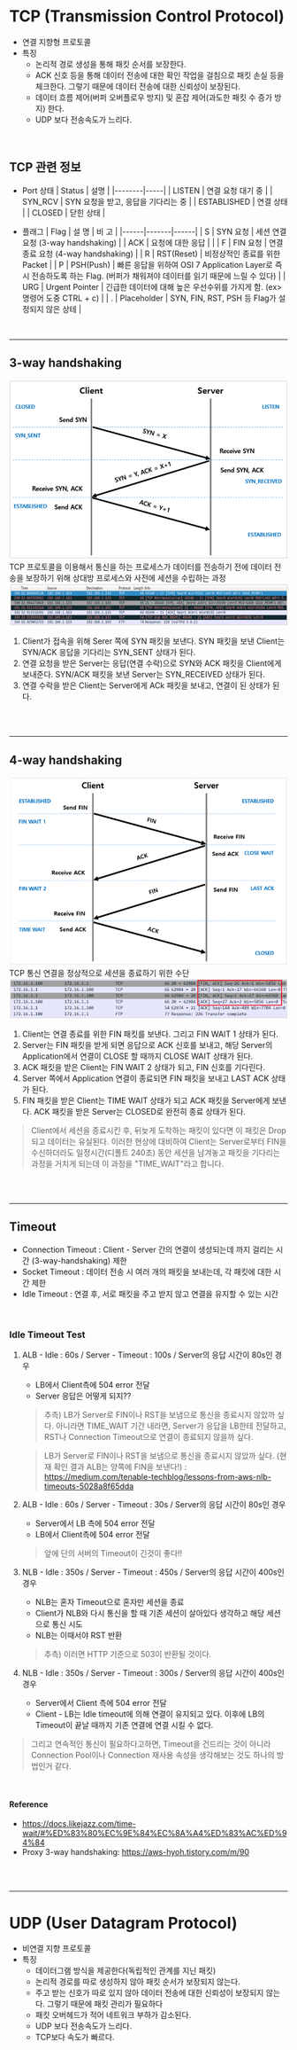 # TCP (Transmission Control Protocol)
* 연결 지향형 프로토콜
* 특징
    * 논리적 경로 생성을 통해 패킷 순서를 보장한다.
    * ACK 신호 등을 통해 데이터 전송에 대한 확인 작업을 걸침으로 패킷 손실 등을 체크한다. 그렇기 때문에 데이터 전송에 대한 신뢰성이 보장된다.
    * 데이터 흐름 제어(버퍼 오버플로우 방지) 및 혼잡 제어(과도한 패킷 수 증가 방지) 한다.
    * UDP 보다 전송속도가 느리다.
</br>

## TCP 관련 정보
* Port 상태
    | Status | 설명 |
    |--------|-----|
    | LISTEN | 연결 요청 대기 중 |
    | SYN_RCV | SYN 요청을 받고, 응답을 기다리는 중 |
    | ESTABLISHED | 연결 상태 |
    | CLOSED | 닫힌 상태 |

* 플래그
    | Flag | 설 명 | 비 고 |
    |------|-------|------|
    | S | SYN 요청 | 세션 연결 요청 (3-way handshaking) |
    | ACK | 요청에 대한 응답 |  |
    | F | FIN 요청 | 연결 종료 요청 (4-way handshaking) |
    | R | RST(Reset) | 비정상적인 종료를 위한 Packet |
    | P | PSH(Push) | 빠른 응답을 위하여 OSI 7 Application Layer로 즉시 전송하도록 하는 Flag. (버퍼가 채워져야 데이터를 읽기 때문에 느릴 수 있다) |
    | URG | Urgent Pointer | 긴급한 데이터에 대해 높은 우선수위를 가지게 함. (ex> 명령어 도중 CTRL + c) |
    | . | Placeholder | SYN, FIN, RST, PSH 등 Flag가 설정되지 않은 상테 |
</br>

---
## 3-way handshaking
![3_way_handshaking](../img/3way_handshaking.png)
TCP 프로토콜을 이용해서 통신을 하는 프로세스가 데이터를 전송하기 전에 데이터 전송을 보장하기 위해 상대방 프로세스와 사전에 세션을 수립하는 과정 
![3_way_handshaking_test](../img/3way_handshaking_test.png)
1. Client가 접속을 위해 Serer 쪽에 SYN 패킷을 보낸다. SYN 패킷을 보낸 Client는 SYN/ACK 응답을 기다리는 SYN_SENT 상태가 된다.
2. 연결 요청을 받은 Server는 응답(연결 수락)으로 SYN와 ACK 패킷을  Client에게 보내준다. SYN/ACK 패킷을 보낸 Server는 SYN_RECEIVED 상태가 된다.
3. 연결 수락을 받은 Client는 Server에게 ACk 패킷을 보내고, 연결이 된 상태가 된다.
</br>
</br>

---
## 4-way handshaking
![4_way_handshaking](../img/4way_handshaking.png)
TCP 통신 연결을 정상적으로 세션을 종료하기 위한 수단
![4_way_handshaking_test](../img/4way_handshaking_test.png)
1. Client는 연결 종료를 위한 FIN 패킷를 보낸다. 그리고 FIN WAIT 1 상태가 된다.
2. Server는 FIN 패킷을 받게 되면 응답으로 ACK 신호를 보내고, 해당 Server의 Application에서 연결이 CLOSE 할 때까지 CLOSE WAIT 상태가 된다.
3. ACK 패킷을 받은 Client는 FIN WAIT 2 상태가 되고, FIN 신호를 기다린다.
4. Server 쪽에서 Application 연결이 종료되면 FIN 패킷을 보내고 LAST ACK 상태가 된다.
5. FIN 패킷을 받은 Client는 TIME WAIT 상태가 되고 ACK 패킷을 Server에게 보낸다. ACK 패킷을 받은 Server는 CLOSED로 완전히 종료 상태가 된다.
> Client에서 세션을 종료시킨 후, 뒤늦게 도착하는 패킷이 있다면 이 패킷은 Drop 되고 데이터는 유실된다. 이러한 현상에 대비하여 Client는 Server로부터 FIN을 수신하더라도 일정시간(디폴트 240초) 동안 세션을 남겨놓고 패킷을 기다리는 과정을 거치게 되는데 이 과정을 "TIME_WAIT"라고 합니다.
</br>
</br>

---
## Timeout
* Connection Timeout : Client - Server 간의 연결이 생성되는데 까지 걸리는 시간 (3-way-handshaking) 제한
* Socket Timeout : 데이터 전송 시 여러 개의 패킷을 보내는데, 각 패킷에 대한 시간 제한
* Idle Timeout : 연결 후, 서로 패킷을 주고 받지 않고 연결을 유지할 수 있는 시간
</br>

### Idle Timeout Test
1. ALB - Idle : 60s / Server - Timeout : 100s / Server의 응답 시간이 80s인 경우
    * LB에서 Client측에 504 error 전달
    * Server 응답은 어떻게 되지?? 
    > 추측) LB가 Server로 FIN이나 RST을 보냄으로 통신을 종료시지 않았까 싶다. 아니라면 TIME_WAIT 기간 내라면, Server가 응답을 LB한테 전달하고, RST나 Connection Timeout으로 연결이 종료되지 않을까 싶다.
    
    > LB가 Server로 FIN이나 RST을 보냄으로 통신을 종료시지 않았까 싶다. (현재 확인 결과 ALB는 양쪽에 FIN을 보낸다!) : https://medium.com/tenable-techblog/lessons-from-aws-nlb-timeouts-5028a8f65dda
2. ALB - Idle : 60s / Server - Timeout : 30s / Server의 응답 시간이 80s인 경우
    * Server에서 LB 측에 504 error 전달
    * LB에서 Client측에 504 error 전달
    > 앞에 단의 서버의 Timeout이 긴것이 좋다!!
3. NLB - Idle : 350s / Server - Timeout : 450s / Server의 응답 시간이 400s인 경우 
    * NLB는 혼자 Timeout으로 혼자만 세션을 종료
    * Client가 NLB와 다시 통신을 할 때 기존 세션이 살아있다 생각하고 해당 세션으로 통신 시도
    * NLB는 이때서야 RST 반환
    > 추측) 이러면 HTTP 기준으로 503이 반환될 것이다.
4. NLB - Idle : 350s / Server - Timeout : 300s / Server의 응답 시간이 400s인 경우 
    * Server에서 Client 측에 504 error 전달
    * Client - LB는 Idle timeout에 의해 연결이 유지되고 있다. 이후에 LB의 Timeout이 끝날 때까지 기존 연결에 연결 시킬 수 없다.
> 그리고 연속적인 통신이 필요하다고하면, Timeout을 건드리는 것이 아니라 Connection Pool이나 Connection 재사용 속성을 생각해보는 것도 하나의 방법인거 같다.
</br>

#### Reference
* https://docs.likejazz.com/time-wait/#%ED%83%80%EC%9E%84%EC%8A%A4%ED%83%AC%ED%94%84
* Proxy 3-way handshaking: https://aws-hyoh.tistory.com/m/90
</br>
</br>


---
# UDP (User Datagram Protocol)
* 비연결 지향 프로토콜
* 특징  
    * 데이터그램 방식을 제공한다(독립적인 관계를 지닌 패킷)
    * 논리적 경로를 따로 생성하지 않아 패킷 순서가 보장되지 않는다.
    * 주고 받는 신호가 따로 있지 않아 데이터 전송에 대한 신뢰성이 보장되지 않는다. 그렇기 때문에 패킷 관리가 필요하다
    * 패킷 오버헤드가 적어 네트워크 부하가 감소된다.
    * UDP 보다 전송속도가 느리다.
    * TCP보다 속도가 빠르다.
</br>
</br>